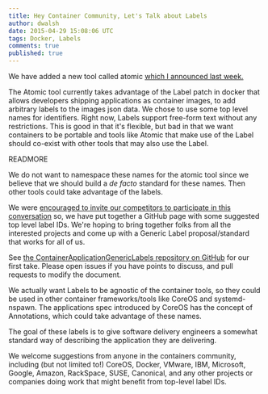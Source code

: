 ```yaml
---
title: Hey Container Community, Let's Talk about Labels
author: dwalsh
date: 2015-04-29 15:08:06 UTC
tags: Docker, Labels
comments: true
published: true
---
```


We have added a new tool called atomic [which I announced last week. ](
http://developerblog.redhat.com/2015/04/21/introducing-the-atomic-command/)

The Atomic tool currently takes advantage of the Label patch in docker that allows developers shipping applications as container images, to add arbitrary labels to the images json data.  We chose to use some top level names for identifiers. Right now, Labels support free-form text without any restrictions. This is good in that it's flexible, but bad in that we want containers to be portable and tools like Atomic that make use of the Label should co-exist with other tools that may also use the Label.

READMORE

We do not want to namespace these names for the atomic tool since we believe that we should build a *de facto* standard for these names.  Then other tools could take advantage of the labels.

We were [encouraged to invite our competitors to participate in this conversation](https://twitter.com/solomonstre/status/590996458440011776) so, we have put together a GitHub page with some suggested top level label IDs. We're hoping to bring together folks from all the interested projects and come up with a Generic Label proposal/standard that works for all of us.

See [the ContainerApplicationGenericLabels repository on GitHub](https://github.com/projectatomic/ContainerApplicationGenericLabels) for our first take. Please open issues if you have points to discuss, and pull requests to modify the document.

We actually want Labels to be agnostic of the container tools, so they could be used in other container frameworks/tools like CoreOS and systemd-nspawn. The applications spec introduced by CoreOS has the concept of Annotations, which could take advantage of these names.

The goal of these labels is to give software delivery engineers a somewhat standard way of describing the application they are delivering.

We welcome suggestions from anyone in the containers community, including (but not limited to!) CoreOS, Docker, VMware, IBM, Microsoft, Google, Amazon, RackSpace, SUSE, Canonical, and any other projects or companies doing work that might benefit from top-level label IDs.